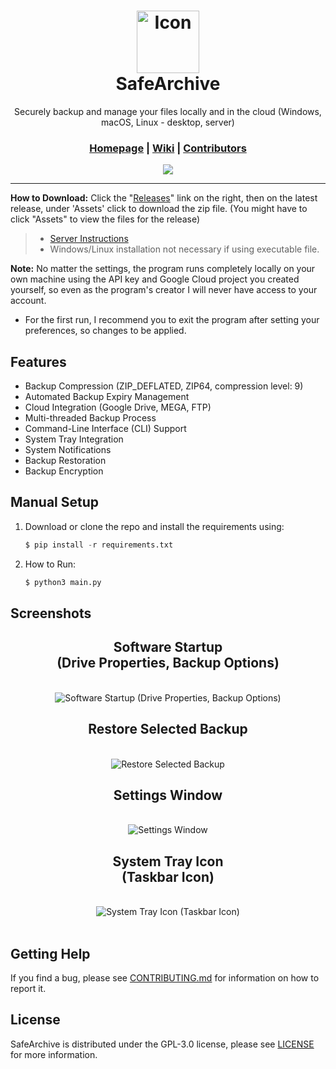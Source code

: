 <div align="center">
    <h1>
        <img 
            src="/assets/ICO/icon.ico" 
            height="100" 
            width="100" 
            alt="Icon" 
        />
        <div>SafeArchive</div>
    </h1>
    <p>Securely backup and manage your files locally and in the cloud (Windows, macOS, Linux - desktop, server)</p>
    <h3>
        <a href="https://github.com/KafetzisThomas/SafeArchive">Homepage</a> | 
        <a href="https://github.com/KafetzisThomas/SafeArchive/wiki">Wiki</a> | 
        <a href="https://github.com/KafetzisThomas/SafeArchive/graphs/contributors">Contributors</a>
    </h3>
    <a href="https://github.com/KafetzisThomas/SafeArchive/releases">
        <img src = 'https://img.shields.io/github/v/release/KafetzisThomas/SafeArchive?include_prereleases&label=Latest%20Release'/>
    </a>
</div>

---

**How to Download:** Click the "[Releases](https://github.com/KafetzisThomas/SafeArchive/releases)" link on the right, then on the latest release, under 'Assets' click to download the zip file. (You might have to click "Assets" to view the files for the release)

> * [Server Instructions](https://github.com/KafetzisThomas/SafeArchive/wiki/Server-Instructions)
> * Windows/Linux installation not necessary if using executable file.

**Note:** No matter the settings, the program runs completely locally on your own machine using the API key and Google Cloud project you created yourself, so even as the program's creator I will never have access to your account.

* For the first run, I recommend you to exit the program after setting your preferences, so changes to be applied.

## Features

* Backup Compression (ZIP_DEFLATED, ZIP64, compression level: 9)
* Automated Backup Expiry Management
* Cloud Integration (Google Drive, MEGA, FTP)
* Multi-threaded Backup Process
* Command-Line Interface (CLI) Support
* System Tray Integration
* System Notifications
* Backup Restoration
* Backup Encryption

## Manual Setup

1. Download or clone the repo and install the requirements using:

    ```py
    $ pip install -r requirements.txt
    ```

2. How to Run:

    ```py
    $ python3 main.py
    ```

## Screenshots

<div align = 'center'>
    <h2>Software Startup<br>(Drive Properties, Backup Options)</h2>
    <br>
    <img
        alt = 'Software Startup (Drive Properties, Backup Options)' 
        src = 'https://github.com/KafetzisThomas/SafeArchive/assets/105563667/3361483c-876c-4e08-911f-413233739bec'>
    <br>
    <h2>Restore Selected Backup</h2>
    <br>
    <img
        alt = 'Restore Selected Backup' 
        src = 'https://github.com/KafetzisThomas/SafeArchive/assets/105563667/cee02400-6b7d-482d-a871-4c7e0ba3853a'>
    <br>
    <h2>Settings Window</h2>
    <br>
    <img
        alt = 'Settings Window'
        src = 'https://github.com/KafetzisThomas/SafeArchive/assets/105563667/2c1a016c-8b80-42e9-a10e-50c933627f87'>
    <br>
    <h2>System Tray Icon<br>(Taskbar Icon)</h2>
    <br>
    <img
        alt = 'System Tray Icon (Taskbar Icon)'
        src = 'https://user-images.githubusercontent.com/105563667/236020690-da79fd52-fce6-4266-8d66-e0ad3a8d2583.png'>
    <br>
</div>

<br>

## Getting Help

If you find a bug, please see [CONTRIBUTING.md](https://github.com/KafetzisThomas/SafeArchive/blob/main/CONTRIBUTING.md) for information on how to report it.

## License

SafeArchive is distributed under the GPL-3.0 license, please see [LICENSE](https://github.com/KafetzisThomas/SafeArchive/blob/main/LICENSE) for more information.
